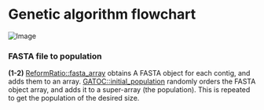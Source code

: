 Genetic algorithm flowchart
========================================================

<script src="http://www.gliffy.com/diagramEmbed.js" type="text/javascript"> </script><script type="text/javascript"> gliffy_did = "5899757"; embedGliffy(); </script>

![Image](https://github.com/edwardchalstrey1/fragmented_genome_with_snps/blob/master/genetic_algorithm.png?raw=true)

### FASTA file to population

**(1-2)** [ReformRatio::fasta_array](https://github.com/edwardchalstrey1/fragmented_genome_with_snps/blob/master/lib/reform_ratio.rb) obtains A FASTA object for each contig, and adds them to an array. [GATOC::initial_population](https://github.com/edwardchalstrey1/fragmented_genome_with_snps/blob/master/lib/GATOC.rb) randomly orders the FASTA object array, and adds it to a super-array (the population). This is repeated to get the population of the desired size.
